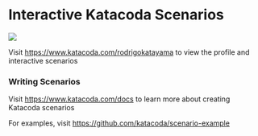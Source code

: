 # Interactive Katacoda Scenarios

[![](http://shields.katacoda.com/katacoda/rodrigokatayama/count.svg)](https://www.katacoda.com/rodrigokatayama "Get your profile on Katacoda.com")

Visit https://www.katacoda.com/rodrigokatayama to view the profile and interactive scenarios

### Writing Scenarios
Visit https://www.katacoda.com/docs to learn more about creating Katacoda scenarios

For examples, visit https://github.com/katacoda/scenario-example
